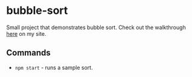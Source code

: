 # bubble-sort
Small project that demonstrates bubble sort. Check out the walkthrough [here](https://pmcavoy89.github.io/bubble-sort/) on my site.

## Commands
* `npm start` - runs a sample sort.